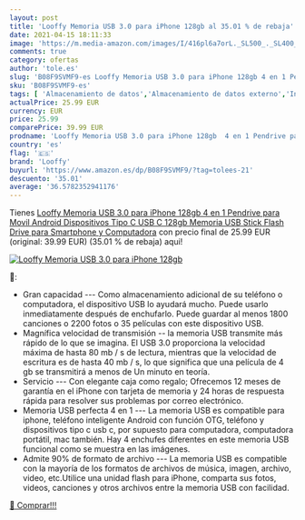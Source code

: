 ```yaml
---
layout: post
title: 'Looffy Memoria USB 3.0 para iPhone 128gb al 35.01 % de rebaja'
date: 2021-04-15 18:11:33
image: 'https://m.media-amazon.com/images/I/416pl6a7orL._SL500_._SL400_.jpg'
comments: true
category: ofertas
author: 'tole.es'
slug: 'B08F9SVMF9-es Looffy Memoria USB 3.0 para iPhone 128gb 4 en 1 Pendrive...'
sku: 'B08F9SVMF9-es'
tags: [ 'Almacenamiento de datos','Almacenamiento de datos externo','Informática','Memorias USB','iphone','looffy', ]
actualPrice: 25.99 EUR
currency: EUR
price: 25.99
comparePrice: 39.99 EUR
prodname: 'Looffy Memoria USB 3.0 para iPhone 128gb  4 en 1 Pendrive para Movil Android  Dispositivos Tipo C USB C 128gb  Memoria USB Stick Flash Drive para Smartphone y Computadora'
country: 'es'
flag: '🇪🇸'
brand: 'Looffy'
buyurl: 'https://www.amazon.es/dp/B08F9SVMF9/?tag=tolees-21'
descuento: '35.01'
average: '36.5782352941176'
---
```


Tienes [Looffy Memoria USB 3.0 para iPhone 128gb  4 en 1 Pendrive para Movil Android  Dispositivos Tipo C USB C 128gb  Memoria USB Stick Flash Drive para Smartphone y Computadora](https://www.amazon.es/dp/B08F9SVMF9/?tag=tolees-21) con precio final de  25.99 EUR (original: 39.99 EUR) (35.01 %  de rebaja) aqui!

[![Looffy Memoria USB 3.0 para iPhone 128gb](https://m.media-amazon.com/images/I/416pl6a7orL._SL500_._SL400_.jpg)](https://www.amazon.es/dp/B08F9SVMF9/?tag=tolees-21)

🔎:

- Gran capacidad --- Como almacenamiento adicional de su teléfono o computadora, el dispositivo USB lo ayudará mucho. Puede usarlo inmediatamente después de enchufarlo. Puede guardar al menos 1800 canciones o 2200 fotos o 35 películas con este dispositivo USB.
- Magnífica velocidad de transmisión -- la memoria USB transmite más rápido de lo que se imagina. El USB 3.0 proporciona la velocidad máxima de hasta 80 mb / s de lectura, mientras que la velocidad de escritura es de hasta 40 mb / s, lo que significa que una película de 4 gb se transmitirá a menos de Un minuto en teoría.
- Servicio --- Con elegante caja como regalo; Ofrecemos 12 meses de garantía en el iPhone con tarjeta de memoria y 24 horas de respuesta rápida para resolver sus problemas por correo electrónico.
- Memoria USB perfecta 4 en 1 --- La memoria USB es compatible para iphone, teléfono inteligente Android con función OTG, teléfono y dispositivos tipo c usb c, por supuesto para computadora, computadora portátil, mac también. Hay 4 enchufes diferentes en este memoria USB funcional como se muestra en las imágenes.
- Admite 90% de formato de archivo --- La memoria USB es compatible con la mayoría de los formatos de archivos de música, imagen, archivo, video, etc.Utilice una unidad flash para iPhone, comparta sus fotos, videos, canciones y otros archivos entre la memoria USB con facilidad.

[🛒 Comprar!!!](https://www.amazon.es/dp/B08F9SVMF9/?tag=tolees-21)

